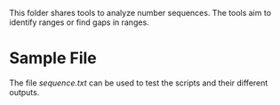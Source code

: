 This folder shares tools to analyze number sequences. The tools aim to identify ranges or find gaps in ranges.

# Sample File

The file *sequence.txt* can be used to test the scripts and their different outputs.

